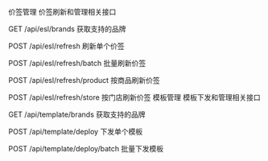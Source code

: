 价签管理
价签刷新和管理相关接口



GET
/api/esl/brands
获取支持的品牌

POST
/api/esl/refresh
刷新单个价签

POST
/api/esl/refresh/batch
批量刷新价签

POST
/api/esl/refresh/product
按商品刷新价签

POST
/api/esl/refresh/store
按门店刷新价签
模板管理
模板下发和管理相关接口



GET
/api/template/brands
获取支持的品牌

POST
/api/template/deploy
下发单个模板

POST
/api/template/deploy/batch
批量下发模板
